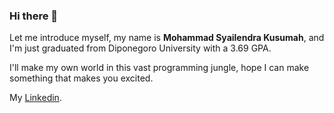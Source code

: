 ### Hi there 👋

Let me introduce myself, my name is **Mohammad Syailendra Kusumah**, and I'm just graduated from Diponegoro University with a 3.69 GPA.

I'll make my own world in this vast programming jungle, hope I can make something that makes you excited.

My [Linkedin](https://www.linkedin.com/in/gilang-adhan/).
<!--
**SyailendraK/SyailendraK** is a ✨ _special_ ✨ repository because its `README.md` (this file) appears on your GitHub profile.

Here are some ideas to get you started:

- 🔭 I’m currently working on ...
- 🌱 I’m currently learning ...
- 👯 I’m looking to collaborate on ...
- 🤔 I’m looking for help with ...
- 💬 Ask me about ...
- 📫 How to reach me: ...
- 😄 Pronouns: ...
- ⚡ Fun fact: ...
-->
